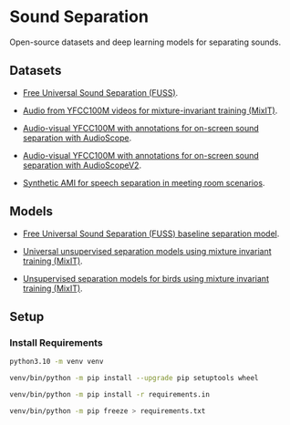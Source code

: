 # Sound Separation

Open-source datasets and deep learning models for separating sounds.

## Datasets

* [Free Universal Sound Separation (FUSS)](https://github.com/google-research/sound-separation/blob/master/datasets/fuss/FUSS_license_doc/README.md).

* [Audio from YFCC100M videos for mixture-invariant training (MixIT)](https://github.com/google-research/sound-separation/blob/master/datasets/yfcc100m/README.md).

* [Audio-visual YFCC100M with annotations for on-screen sound separation with AudioScope](https://github.com/google-research/sound-separation/blob/master/datasets/audioscope/README.md).

* [Audio-visual YFCC100M with annotations for on-screen sound separation with AudioScopeV2](https://github.com/google-research/sound-separation/blob/master/datasets/audioscope-v2/README.md).

* [Synthetic AMI for speech separation in meeting room scenarios](https://github.com/google-research/sound-separation/blob/master/datasets/synthetic_ami/README.md).

## Models

* [Free Universal Sound Separation (FUSS) baseline separation model](https://github.com/google-research/sound-separation/tree/master/models/dcase2020_fuss_baseline/README.md).

* [Universal unsupervised separation models using mixture invariant training (MixIT)](https://github.com/google-research/sound-separation/tree/master/models/neurips2020_mixit/README.md).

* [Unsupervised separation models for birds using mixture invariant training (MixIT)](https://github.com/google-research/sound-separation/tree/master/models/bird_mixit/README.md).

## Setup

### Install Requirements

```bash
python3.10 -m venv venv
```

```bash
venv/bin/python -m pip install --upgrade pip setuptools wheel
```

```bash
venv/bin/python -m pip install -r requirements.in
```

```bash
venv/bin/python -m pip freeze > requirements.txt
```
